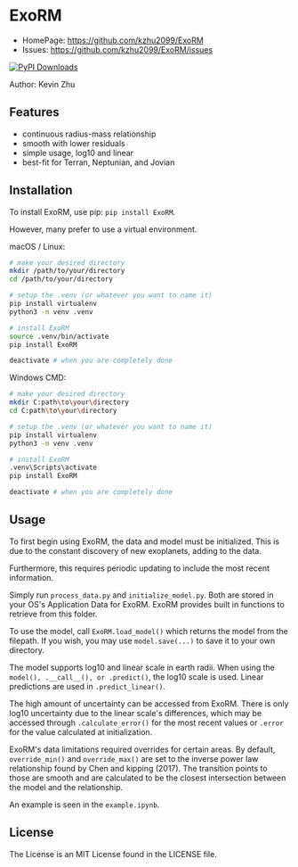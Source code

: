 # ExoRM

- HomePage: https://github.com/kzhu2099/ExoRM
- Issues: https://github.com/kzhu2099/ExoRM/issues

[![PyPI Downloads](https://static.pepy.tech/badge/ExoRM)](https://pepy.tech/projects/ExoRM)

Author: Kevin Zhu

## Features

- continuous radius-mass relationship
- smooth with lower residuals
- simple usage, log10 and linear
- best-fit for Terran, Neptunian, and Jovian

## Installation

To install ExoRM, use pip: ```pip install ExoRM```.

However, many prefer to use a virtual environment.

macOS / Linux:

```sh
# make your desired directory
mkdir /path/to/your/directory
cd /path/to/your/directory

# setup the .venv (or whatever you want to name it)
pip install virtualenv
python3 -m venv .venv

# install ExoRM
source .venv/bin/activate
pip install ExoRM

deactivate # when you are completely done
```

Windows CMD:

```sh
# make your desired directory
mkdir C:path\to\your\directory
cd C:path\to\your\directory

# setup the .venv (or whatever you want to name it)
pip install virtualenv
python3 -m venv .venv

# install ExoRM
.venv\Scripts\activate
pip install ExoRM

deactivate # when you are completely done
```

## Usage

To first begin using ExoRM, the data and model must be initialized. This is due to the constant discovery of new exoplanets, adding to the data.

Furthermore, this requires periodic updating to include the most recent information.

Simply run `process_data.py` and `initialize_model.py`. Both are stored in your OS's Application Data for ExoRM. ExoRM provides built in functions to retrieve from this folder.

To use the model, call `ExoRM.load_model()` which returns the model from the filepath. If you wish, you may use `model.save(...)` to save it to your own directory.

The model supports log10 and linear scale in earth radii. When using the `model(), .__call__(), or .predict()`, the log10 scale is used. Linear predictions are used in `.predict_linear()`.

The high amount of uncertainty can be accessed from ExoRM. There is only log10 uncertainty due to the linear scale's differences, which may be accessed through `.calculate_error()` for the most recent values or `.error` for the value calculated at initialization.

ExoRM's data limitations required overrides for certain areas. By default, `override_min()` and `override_max()` are set to the inverse power law relationship found by Chen and kipping (2017). The transition points to those are smooth and are calculated to be the closest intersection between the model and the relationship.

An example is seen in the `example.ipynb`.
## License

The License is an MIT License found in the LICENSE file.